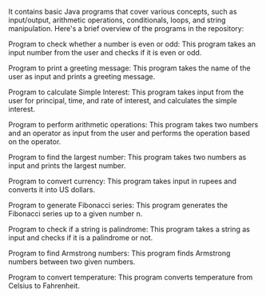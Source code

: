 It contains basic Java programs that cover various concepts, such as input/output, arithmetic operations, conditionals, loops, and string manipulation. Here's a brief overview of the programs in the repository:

Program to check whether a number is even or odd: This program takes an input number from the user and checks if it is even or odd.

Program to print a greeting message: This program takes the name of the user as input and prints a greeting message.

Program to calculate Simple Interest: This program takes input from the user for principal, time, and rate of interest, and calculates the simple interest.

Program to perform arithmetic operations: This program takes two numbers and an operator as input from the user and performs the operation based on the operator.

Program to find the largest number: This program takes two numbers as input and prints the largest number.

Program to convert currency: This program takes input in rupees and converts it into US dollars.

Program to generate Fibonacci series: This program generates the Fibonacci series up to a given number n.

Program to check if a string is palindrome: This program takes a string as input and checks if it is a palindrome or not.

Program to find Armstrong numbers: This program finds Armstrong numbers between two given numbers.

Program to convert temperature: This program converts temperature from Celsius to Fahrenheit.
 
